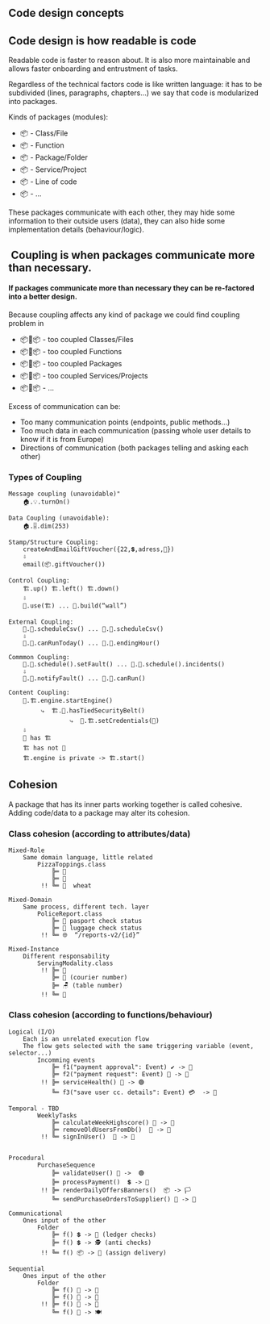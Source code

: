 ## Code design concepts

## Code design is how readable is code 

Readable code is faster to reason about. It is also more maintainable and allows faster onboarding and entrustment of tasks.

Regardless of the technical factors code is like written language: it has to be subdivided (lines, paragraphs, chapters...) we say that code is modularized into packages.

Kinds of packages (modules):
- 📦 - Class/File
- 📦 - Function
- 📦 - Package/Folder
- 📦 - Service/Project
- 📦 - Line of code
- 📦 - ...

These packages communicate with each other, they may hide some information to their outside users (data), they can also hide some implementation details (behaviour/logic). 

##  Coupling is when packages communicate more than necessary.
#### If packages communicate more than necessary they can be re-factored into a better design.

Because coupling affects any kind of package we could find coupling problem in 

- 📦🧶📦 - too coupled Classes/Files
- 📦🧶📦 - too coupled Functions 
- 📦🧶📦 - too coupled Packages
- 📦🧶📦 - too coupled Services/Projects
- 📦🧶📦 - ...

Excess of communication can be:
- Too many communication points (endpoints, public methods...)
- Too much data in each communication (passing whole user details to know if it is from Europe)
- Directions of communication (both packages telling and asking each other)

### Types of Coupling
```
Message coupling (unavoidable)"
    🏠.💡.turnOn()  

Data Coupling (unavoidable):
    🏠.🎚.dim(253)   

Stamp/Structure Coupling:
    createAndEmailGiftVoucher({22,💲,adress,🎨}) 
    ⇩              
    email(📦.giftVoucher())  

Control Coupling:
    🏗️.up() 🏗️.left() 🏗️.down()
    ⇩   
    👷.use(🏗️) ... 👷.build(“wall”) 

External Coupling:
    🚞.🏢.scheduleCsv() ... 🚝.🏢.scheduleCsv()
    ⇩                                               
    🚞.🏣.canRunToday() ... 🚝.🏬.endingHour()            

Commmon Coupling: 
    🚂.🏢.schedule().setFault() ... 🚝.🏢.schedule().incidents() 
    ⇩         
    🚂.🏣.notifyFault() ... 🚝.🏬.canRun() 

Content Coupling:
    👷.🏗️.engine.startEngine() 
         ⤷  🏗️.👷.hasTiedSecurityBelt()
                 ⤷  👷.🏗.setCredentials(🔑)
    ⇩   
    👷 has 🏗️
    🏗️ has not 👷
    🏗️.engine is private -> 🏗️.start()
```

## Cohesion
A package that has its inner parts working together is called cohesive.
Adding code/data to a package may alter its cohesion.
### Class cohesion (according to attributes/data)
```
Mixed-Role
    Same domain language, little related
        PizzaToppings.class
            ╠═ 🧀
            ╠═ 🍅
         !! ╚═ 🌾  wheat

Mixed-Domain
    Same process, different tech. layer
        PoliceReport.class 
            ╠═ 🛂 pasport check status
            ╠═ 🛃 luggage check status 
         !! ╚═ 🌐  “/reports-v2/{id}”

Mixed-Instance
    Different responsability
        ServingModality.class
         !! ╠═ 🧀
            ╠═ 🛵 (courier number)
            ╠═ 🪑 (table number)
         !! ╚═ 🍅
```
### Class cohesion (according to functions/behaviour)
```
Logical (I/O)
    Each is an unrelated execution flow
    The flow gets selected with the same triggering variable (event, selector...)
        Incomming events
            ╠═ f1("payment approval": Event) ✔️ -> 📢
            ╠═ f2("payment request": Event) 🎫 -> 🏦  
         !! ╠═ serviceHealth() 🧰 -> 🟢                          
            ╚═ f3("save user cc. details": Event) 💳  -> 👤

Temporal - TBD
        WeeklyTasks 
            ╠═ calculateWeekHighscore() 📒 -> 🏅
            ╠═ removeOldUsersFromDb()  👥 -> 👤                
         !! ╚═ signInUser()  👤 -> 📒


Procedural
        PurchaseSequence
            ╠═ validateUser() 👤 ->  🟢 
            ╠═ processPayment()  💲 -> 📒            
         !! ╠═ renderDailyOffersBanners()  📦 -> 🏳️                  
            ╚═ sendPurchaseOrdersToSupplier() 🎫 -> 🚚

Communicational
    Ones input of the other
        Folder
            ╠═ f() 💲 -> 📒 (ledger checks)
            ╠═ f() 💲 -> 🕵️ (anti checks)
         !! ╚═ f() 📦 -> 🚚 (assign delivery)

Sequential
    Ones input of the other
        Folder
            ╠═ f() 🐄 -> 🥩
            ╠═ f() 🥩 -> 🍔
         !! ╠═ f() 🌾 -> 🍚
            ╚═ f() 🍔 -> 🍽️
```
